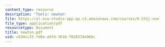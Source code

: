 ```yaml
---
content_type: resource
description: 'Tools: newton'
file: https://ol-ocw-studio-app-qa.s3.amazonaws.com/courses/6-252j-nonlinear-programming-spring-2003/c634cc25fd0ea9fd3616f828374e96bc_newton.pdf
file_type: application/pdf
resourcetype: Document
title: newton.pdf
uid: c634cc25-fd0e-a9fd-3616-f828374e96bc
---
```


